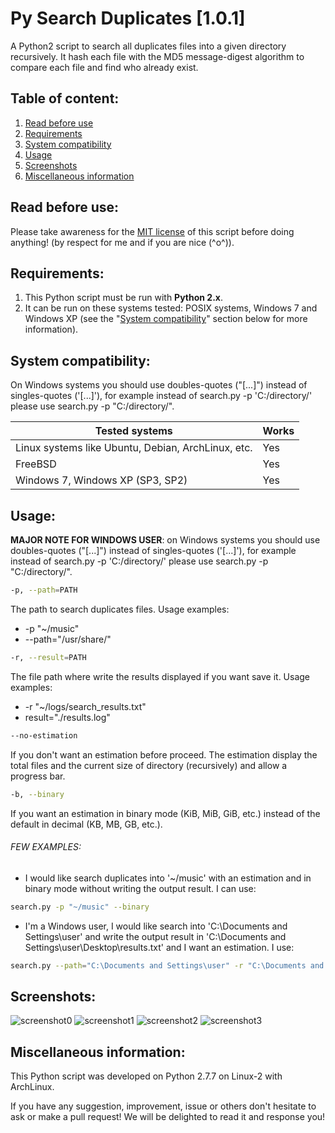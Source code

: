 Py Search Duplicates [1.0.1]
===========================================
A Python2 script to search all duplicates files into a given directory recursively. It hash each file with the MD5 message-digest algorithm to compare each file and find who already exist.

Table of content:
-----------------
1. [Read before use](#read-before-use)
2. [Requirements](#requirements)
3. [System compatibility](#system-compatibility)
4. [Usage](#usage)
5. [Screenshots](#screenshots)
6. [Miscellaneous information](#miscellaneous-information)

Read before use:
----------------
Please take awareness for the [MIT license](https://github.com/NyanKiyoshi/Py-Search-Duplicates/blob/master/LICENSE) of this script before doing anything! (by respect for me and if you are nice (^o^)).

Requirements:
-------------
1. This Python script must be run with __Python 2.x__.
2. It can be run on these systems tested: POSIX systems, Windows 7 and Windows XP (see the "[System compatibility](#system-compatibility)" section below for more information).

System compatibility:
---------------------
On Windows systems you should use doubles-quotes ("[...]") instead of singles-quotes ('[...]'), for example instead of search.py -p 'C:/directory/' please use  search.py -p "C:/directory/".

| Tested systems                                     | Works |
| -------------------------------------------------- | ----- |
| Linux systems like Ubuntu, Debian, ArchLinux, etc. |  Yes  |
| FreeBSD                                            |  Yes  |
| Windows 7, Windows XP (SP3, SP2)                   |  Yes  |

Usage:
------

__MAJOR NOTE FOR WINDOWS USER__: on Windows systems you should use doubles-quotes ("[...]") instead of singles-quotes ('[...]'), for example instead of search.py -p 'C:/directory/' please use  search.py -p "C:/directory/".

```bash
-p, --path=PATH
```
The path to search duplicates files.
Usage examples:
* -p "~/music"
* --path="/usr/share/"
    

```bash
-r, --result=PATH
```
The file path where write the results displayed if you want save it.
Usage examples:
* -r "~/logs/search_results.txt"
* result="./results.log"

```bash
--no-estimation
```
If you don't want an estimation before proceed. The estimation display the total files and the current size of directory (recursively) and allow a progress bar.

```bash
-b, --binary
```
If you want an estimation in binary mode (KiB, MiB, GiB, etc.) instead of the default in decimal (KB, MB, GB, etc.).


###### FEW EXAMPLES:
* I would like search duplicates into '~/music' with an estimation and in binary mode without writing the output result. I can use:
```bash
search.py -p "~/music" --binary
```

* I'm a Windows user, I would like search into 'C:\Documents and Settings\user' and write the output result in 'C:\Documents and Settings\user\Desktop\results.txt' and I want an estimation. I use:
```bash
search.py --path="C:\Documents and Settings\user" -r "C:\Documents and Settings\user\Desktop\results.txt" --no-estimation
```



Screenshots:
------------
![screenshot0](http://i.imgur.com/cNsCz7i.png)
![screenshot1](http://i.imgur.com/8MAd52p.png)
![screenshot2](http://i.imgur.com/H8dMLzX.png)
![screenshot3](http://i.imgur.com/OQobDas.png)

Miscellaneous information:
--------------------------
This Python script was developed on Python 2.7.7 on Linux-2 with ArchLinux.

If you have any suggestion, improvement, issue or others don't hesitate to ask or make a pull request! We will be delighted to read it and response you!
